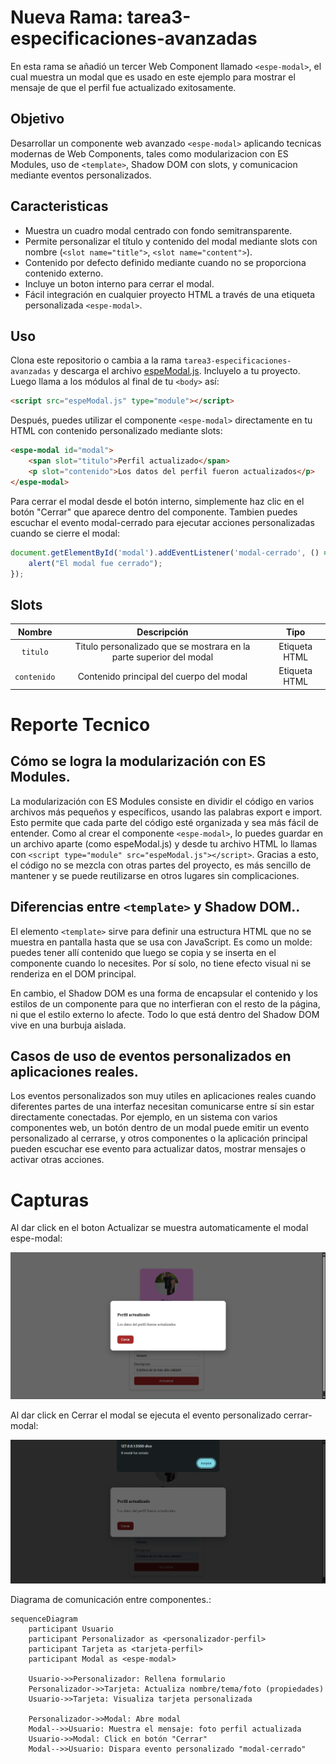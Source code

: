 # Nueva Rama: tarea3-especificaciones-avanzadas

En esta rama se añadió un tercer Web Component llamado `<espe-modal>`, el cual muestra un modal que es usado en este ejemplo para mostrar el mensaje de que el perfil fue actualizado exitosamente.


## Objetivo
Desarrollar un componente web avanzado `<espe-modal>` aplicando tecnicas modernas de Web Components, tales como modularizacion con ES Modules, uso de `<template>`, Shadow DOM con slots, y comunicacion mediante eventos personalizados.

## Caracteristicas
* Muestra un cuadro modal centrado con fondo semitransparente.
* Permite personalizar el título y contenido del modal mediante slots con nombre (`<slot name="title">`, `<slot name="content">`).
* Contenido por defecto definido mediante <slot> cuando no se proporciona contenido externo.
* Incluye un boton interno para cerrar el modal.
* Fácil integración en cualquier proyecto HTML a través de una etiqueta personalizada `<espe-modal>`.

## Uso

Clona este repositorio o cambia a la rama `tarea3-especificaciones-avanzadas` y descarga el archivo [espeModal.js](components/espeModal.js). Incluyelo a tu proyecto. Luego llama a los módulos al final de tu `<body>` así:

```html
<script src="espeModal.js" type="module"></script>
```

Después, puedes utilizar el componente `<espe-modal>` directamente en tu HTML con contenido personalizado mediante slots:

```html
<espe-modal id="modal">
    <span slot="titulo">Perfil actualizado</span>
    <p slot="contenido">Los datos del perfil fueron actualizados</p>
</espe-modal>
```

Para cerrar el modal desde el botón interno, simplemente haz clic en el botón "Cerrar" que aparece dentro del componente. Tambien puedes escuchar el evento modal-cerrado para ejecutar acciones personalizadas cuando se cierre el modal:

```js
document.getElementById('modal').addEventListener('modal-cerrado', () => {
    alert("El modal fue cerrado");
});
```

## Slots
| Nombre         | Descripción                                                              | Tipo           |
|:--------------:|:------------------------------------------------------------------------:|:--------------:|
| `titulo`       | Titulo personalizado que se mostrara en la parte superior del modal      | Etiqueta HTML  |
| `contenido`    | Contenido principal del cuerpo del modal                                 | Etiqueta HTML  |


# Reporte Tecnico
## Cómo se logra la modularización con ES Modules.
La modularización con ES Modules consiste en dividir el código en varios archivos más pequeños y específicos, usando las palabras export e import. Esto permite que cada parte del código esté organizada y sea más fácil de entender. Como al crear el componente `<espe-modal>`, lo puedes guardar en un archivo aparte (como espeModal.js) y desde tu archivo HTML lo llamas con `<script type="module" src="espeModal.js"></script>`. Gracias a esto, el código no se mezcla con otras partes del proyecto, es más sencillo de mantener y se puede reutilizarse en otros lugares sin complicaciones.

## Diferencias entre `<template>` y Shadow DOM..
El elemento `<template>` sirve para definir una estructura HTML que no se muestra en pantalla hasta que se usa con JavaScript. Es como un molde: puedes tener allí contenido que luego se copia y se inserta en el componente cuando lo necesites. Por sí solo, no tiene efecto visual ni se renderiza en el DOM principal.

En cambio, el Shadow DOM es una forma de encapsular el contenido y los estilos de un componente para que no interfieran con el resto de la página, ni que el estilo externo lo afecte. Todo lo que está dentro del Shadow DOM vive en una burbuja aislada.

## Casos de uso de eventos personalizados en aplicaciones reales.
Los eventos personalizados son muy utiles en aplicaciones reales cuando diferentes partes de una interfaz necesitan comunicarse entre sí sin estar directamente conectadas. Por ejemplo, en un sistema con varios componentes web, un botón dentro de un modal puede emitir un evento personalizado al cerrarse, y otros componentes o la aplicación principal pueden escuchar ese evento para actualizar datos, mostrar mensajes o activar otras acciones.

# Capturas
Al dar click en el boton Actualizar se muestra automaticamente el modal espe-modal:

![Espe Modal](docs/modal-al-actualizar-perfil.png)

Al dar click en Cerrar el modal se ejecuta el evento personalizado cerrar-modal:

![Evento personalizado](docs/evento-personalizado-al-cerrar-modal.png)

Diagrama de comunicación entre componentes.:

```mermaid
sequenceDiagram
    participant Usuario
    participant Personalizador as <personalizador-perfil>
    participant Tarjeta as <tarjeta-perfil>
    participant Modal as <espe-modal>

    Usuario->>Personalizador: Rellena formulario
    Personalizador->>Tarjeta: Actualiza nombre/tema/foto (propiedades)
    Usuario->>Tarjeta: Visualiza tarjeta personalizada

    Personalizador->>Modal: Abre modal
    Modal-->>Usuario: Muestra el mensaje: foto perfil actualizada
    Usuario->>Modal: Click en botón "Cerrar"
    Modal-->>Usuario: Dispara evento personalizado "modal-cerrado"

```